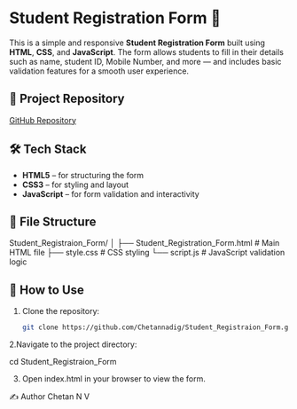 # Student Registration Form 📝

This is a simple and responsive **Student Registration Form** built using **HTML**, **CSS**, and **JavaScript**. The form allows students to fill in their details such as name, student ID, Mobile Number, and more — and includes basic validation features for a smooth user experience.

## 🔗 Project Repository

[GitHub Repository](https://github.com/Chetannadig/Student_Registraion_Form/tree/main)


## 🛠️ Tech Stack

- **HTML5** – for structuring the form
- **CSS3** – for styling and layout
- **JavaScript** – for form validation and interactivity


## 📂 File Structure

Student_Registraion_Form/
│
├── Student_Registration_Form.html # Main HTML file
├── style.css # CSS styling
└── script.js # JavaScript validation logic

## 🧪 How to Use

1. Clone the repository:
   ```bash
   git clone https://github.com/Chetannadig/Student_Registraion_Form.git

2.Navigate to the project directory:

cd Student_Registraion_Form

3. Open index.html in your browser to view the form.


✍️ Author
Chetan N V
